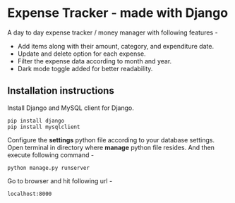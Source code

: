 # Expense Tracker - made with Django
A day to day expense tracker / money manager with following features - 

 - Add items along with their amount, category, and expenditure date.
 - Update and delete option for each expense.
 - Filter the expense data according to month and year.
 - Dark mode toggle added for better readability.

## Installation instructions
Install Django and MySQL client for Django.

    pip install django
    pip install mysqlclient
Configure the **settings** python file according to your database settings.
Open terminal in directory where **manage** python file resides. And then execute following command -

    python manage.py runserver
Go to browser and hit following url -

    localhost:8000


 
